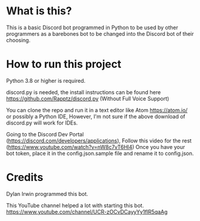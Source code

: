 # What is this?
This is a basic Discord bot programmed in Python to be used by other programmers
as a barebones bot to be changed into the Discord bot of their choosing.

# How to run this project
Python 3.8 or higher is required.

discord.py is needed, the install instructions can be found here https://github.com/Rapptz/discord.py (Without Full Voice Support)

You can clone the repo and run it in a text editor like Atom https://atom.io/ or possibly a
Python IDE, However, I'm not sure if the above download of discord.py will work for IDEs.

Going to the Discord Dev Portal (https://discord.com/developers/applications),
Follow this video for the rest (https://www.youtube.com/watch?v=nW8c7vT6Hl4)
Once you have your bot token, place it in the config.json.sample file and rename it to config.json.

# Credits
Dylan Irwin programmed this bot.

This YouTube channel helped a lot with starting this bot.
https://www.youtube.com/channel/UCR-zOCvDCayyYy1flR5qaAg
